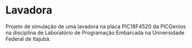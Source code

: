 # Lavadora
Projeto de simulação de uma lavadora na placa PIC18F4520 da PICGenios na disciplina de Laboratório de Programação Embarcada na Universidade Federal de Itajubá.
